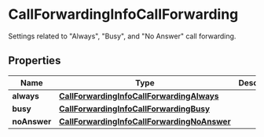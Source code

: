 <!--  Copyright 2025 Cisco Systems Inc.

Permission is hereby granted, free of charge, to any person obtaining a copy
of this software and associated documentation files (the "Software"), to deal
in the Software without restriction, including without limitation the rights
to use, copy, modify, merge, publish, distribute, sublicense, and/or sell
copies of the Software, and to permit persons to whom the Software is
furnished to do so, subject to the following conditions:

The above copyright notice and this permission notice shall be included in
all copies or substantial portions of the Software.

THE SOFTWARE IS PROVIDED "AS IS", WITHOUT WARRANTY OF ANY KIND, EXPRESS OR
IMPLIED, INCLUDING BUT NOT LIMITED TO THE WARRANTIES OF MERCHANTABILITY,
FITNESS FOR A PARTICULAR PURPOSE AND NONINFRINGEMENT. IN NO EVENT SHALL THE
AUTHORS OR COPYRIGHT HOLDERS BE LIABLE FOR ANY CLAIM, DAMAGES OR OTHER
LIABILITY, WHETHER IN AN ACTION OF CONTRACT, TORT OR OTHERWISE, ARISING FROM,
OUT OF OR IN CONNECTION WITH THE SOFTWARE OR THE USE OR OTHER DEALINGS IN
THE SOFTWARE.-->


# CallForwardingInfoCallForwarding

Settings related to \"Always\", \"Busy\", and \"No Answer\" call forwarding.

## Properties

| Name | Type | Description | Notes |
|------------ | ------------- | ------------- | -------------|
|**always** | [**CallForwardingInfoCallForwardingAlways**](CallForwardingInfoCallForwardingAlways.md) |  |  |
|**busy** | [**CallForwardingInfoCallForwardingBusy**](CallForwardingInfoCallForwardingBusy.md) |  |  |
|**noAnswer** | [**CallForwardingInfoCallForwardingNoAnswer**](CallForwardingInfoCallForwardingNoAnswer.md) |  |  |



